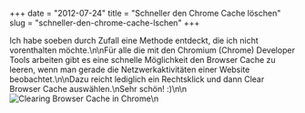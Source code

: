 +++
date = "2012-07-24"
title = "Schneller den Chrome Cache löschen"
slug = "schneller-den-chrome-cache-lschen"
+++

Ich habe soeben durch Zufall eine Methode entdeckt, die ich nicht vorenthalten möchte.\n\nFür alle die mit den Chromium (Chrome) Developer Tools arbeiten gibt es eine schnelle Möglichkeit den Browser Cache zu leeren, wenn man gerade die Netzwerkaktivitäten einer Website beobachtet.\n\nDazu reicht lediglich ein Rechtsklick und dann Clear Browser Cache auswählen.\nSehr schön! :)\n\n![Clearing Browser Cache in Chrome](http://metalmatze.de/media/blog/20/devtools.png)\n

